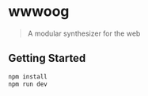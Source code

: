 # wwwoog
> A modular synthesizer for the web

## Getting Started

```bash
npm install
npm run dev
```